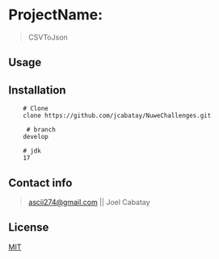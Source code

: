 # ProjectName:

> CSVToJson

## Usage



## Installation

```shell
    # Clone
    clone https://github.com/jcabatay/NuweChallenges.git    
    
     # branch 
    develop       
    
    # jdk 
    17 
```

## Contact info

> ascii274@gmail.com || Joel Cabatay

## License

[MIT](https://opensource.org/licenses/MIT)